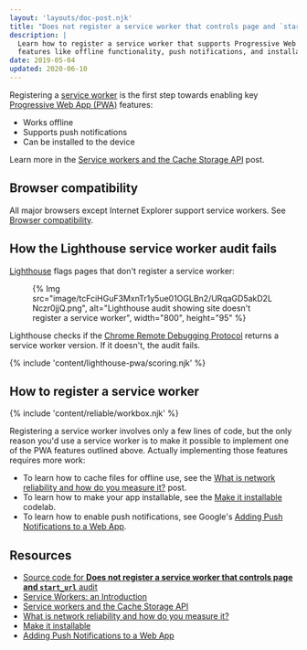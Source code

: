 ```yaml
---
layout: 'layouts/doc-post.njk'
title: "Does not register a service worker that controls page and `start_url`"
description: |
  Learn how to register a service worker that supports Progressive Web App
  features like offline functionality, push notifications, and installability.
date: 2019-05-04
updated: 2020-06-10
---
```


Registering a [service worker](https://web.dev/service-workers-cache-storage/)
is the first step towards enabling key [Progressive Web App (PWA)](https://web.dev/progressive-web-apps/#make-it-installable) features:

- Works offline
- Supports push notifications
- Can be installed to the device

Learn more in the [Service workers and the Cache Storage API](https://web.dev/service-workers-cache-storage/) post.

## Browser compatibility

All major browsers except Internet Explorer support service workers. See
[Browser compatibility](https://developer.mozilla.org/docs/Web/API/ServiceWorker#Browser_compatibility).

## How the Lighthouse service worker audit fails

[Lighthouse](https://developers.google.com/web/tools/lighthouse/)
flags pages that don't register a service worker:

<figure>
  {% Img src="image/tcFciHGuF3MxnTr1y5ue01OGLBn2/URqaGD5akD2LNczr0jjQ.png", alt="Lighthouse audit showing site doesn't register a service worker", width="800", height="95" %}
</figure>

Lighthouse checks if the [Chrome Remote Debugging Protocol](https://github.com/ChromeDevTools/devtools-protocol)
returns a service worker version. If it doesn't, the audit fails.

{% include 'content/lighthouse-pwa/scoring.njk' %}

## How to register a service worker

{% include 'content/reliable/workbox.njk' %}

Registering a service worker involves only a few lines of code,
but the only reason you'd use a service worker
is to make it possible to implement one of the PWA features outlined above.
Actually implementing those features requires more work:

- To learn how to cache files for offline use, see the
[What is network reliability and how do you measure it?](https://web.dev/network-connections-unreliable/) post.
- To learn how to make your app installable, see the [Make it installable](https://web.dev/codelab-make-installable/) codelab.
- To learn how to enable push notifications, see Google's
  [Adding Push Notifications to a Web App](https://codelabs.developers.google.com/codelabs/push-notifications).

## Resources

- [Source code for **Does not register a service worker that controls page and `start_url`** audit](https://github.com/GoogleChrome/lighthouse/blob/master/lighthouse-core/audits/service-worker.js)
- [Service Workers: an Introduction](https://developers.google.com/web/fundamentals/primers/service-workers)
- [Service workers and the Cache Storage API](https://web.dev/service-workers-cache-storage/)
- [What is network reliability and how do you measure it?](https://web.dev/network-connections-unreliable/)
- [Make it installable](https://web.dev/codelab-make-installable/)
- [Adding Push Notifications to a Web App](https://codelabs.developers.google.com/codelabs/push-notifications)
